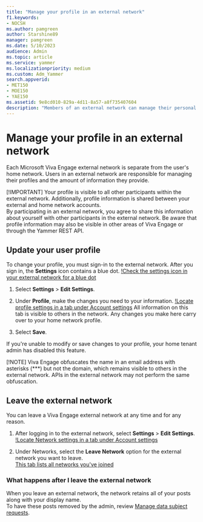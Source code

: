 ```yaml
---
title: "Manage your profile in an external network"
f1.keywords:
- NOCSH
ms.author: pamgreen
author: Starshine89
manager: pamgreen
ms.date: 5/10/2023
audience: Admin
ms.topic: article
ms.service: yammer
ms.localizationpriority: medium
ms.custom: Adm_Yammer
search.appverid:
- MET150
- MOE150
- YAE150
ms.assetid: 9e8cd010-829a-4d11-8a57-a8f735407604
description: "Members of an external network can manage their personal information."
---
```


# Manage your profile in an external network
Each Microsoft Viva Engage external network is separate from the user's home network. 
Users in an external network are responsible for managing their profiles and the amount of information they provide.  

[!IMPORTANT] 
Your profile is visible to all other participants within the external network. 
Additionally, profile information is shared between your external and home network accounts.   
By participating in an external network, you agree to share this information about yourself
with other participants in the external network. Be aware that profile information may also be 
visible in other areas of Viva Engage or through the Yammer REST API. 

## Update your user profile
To change your profile, you must sign-in to the external network.
After you sign in, the **Settings** icon contains a blue dot. 
[!Check the settings icon in your external network for a blue dot](../media/ext-network-toolbar.png)

1. Select **Settings** > **Edit Settings**.
 
2. Under **Profile**, make the changes you need to your information.
[!Locate profile settings in a tab under Account settings](../media/ext-network-account-profile.png)
  All information on this tab is visible to others in the network. 
  Any changes you make here carry over to your home network profile.

3. Select **Save**.

  If you're unable to modify or save changes to your profile, your home tenant admin has disabled this feature.

  [!NOTE] 
  Viva Engage obfuscates the name in an email address with asterisks (***) but not the domain, which remains visible to others in the external network. 
  APIs in the external network may not perform the same obfuscation.

## Leave the external network
You can leave a Viva Engage external network at any time and for any reason.

1.	After logging in to the external network, select **Settings** > **Edit Settings**.
  [!Locate Network settings in a tab under Account settings](../media/ext-network-settings.png)

2. Under Networks, select the **Leave Network** option for the external network you want to leave.  
  [This tab lists all networks you've joined](../media/ext-network-leave.png)

### What happens after I leave the external network
When you leave an external network, the network retains all of your posts along with your display name.  
To have these posts removed by the admin, review [Manage data subject requests](https://learn.microsoft.com/en-us/yammer/manage-security-and-compliance/gdpr-requests-in-yammer-enterprise).